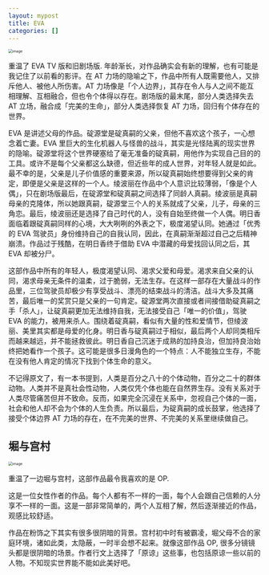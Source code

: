 ```yaml
---
layout: mypost
title: EVA
categories: []
---
```


<img src="../posts/2022-library/eva.webp" alt="image" style="zoom:50%;" />

重温了 EVA TV 版和旧剧场版. 年龄渐长，对作品确实会有新的理解，也有可能是我记住了以前看的影评。在 AT 力场的隐喻之下，作品中所有人既需要他人，又排斥他人、被他人所伤害。AT 力场像是「个人边界」，其存在令人与人之间不能互相理解、互相融合，但也令个体得以存在。剧场版的最末尾，部分人类选择失去 AT 立场，融合成「完美的生命」，部分人类选择恢复 AT 力场，回归有个体存在的世界。

EVA 是讲述父母的作品。碇源堂是碇真嗣的父亲，但他不喜欢这个孩子，一心想念着亡妻。EVA 里巨大的生化机器人与怪兽的战斗，其实是光怪陆离的现实世界的隐喻。碇源堂将这个世界硬塞给了毫无准备的碇真嗣，用他作为实现自己目的的工具。或许不是每个父亲都这么缺德，但近些年的成人世界，对年轻人就是如此。最不幸的是，父亲是儿子价值感的重要来源，所以碇真嗣始终想要得到父亲的肯定，即便是父亲是这样的一个人。绫波丽在作品中个人意识比较薄弱，「像是个人偶」，只在剧场版最后，在碇源堂和碇真嗣之间选择了同龄人真嗣。绫波丽是真嗣母亲的克隆体，所以她跟真嗣，碇源堂三个人的关系就成了父亲，儿子，母亲的三角恋。最后，绫波丽还是选择了自己时代的人，没有自始至终做一个人偶。明日香面临着跟碇真嗣同样的心境，大大咧咧的外表之下，极度渴望认同。她通过「优秀的 EVA 驾驶员」身份维持自己的自我认同，因此，在真嗣渐渐超过自己之后精神崩溃。作品过于残酷，在明日香终于借助 EVA 中潜藏的母爱找回认同之后，其 EVA 却被分尸。

这部作品中所有的年轻人，极度渴望认同、渴求父爱和母爱。渴求来自父亲的认同，渴求母亲无条件的温柔，过于脆弱，无法生存。在这样一部存在大量战斗的作品里，三位驾驶员却极少有享受战斗、漂亮的结束战斗的清洁。战斗大多及其痛苦，最后唯一的奖赏只是父亲的一句肯定。碇源堂两次直接或者间接借助碇真嗣之手「杀人」，让碇真嗣更加无法维持自我，无法接受自己「唯一的价值」，驾驶 EVA 的能力，被用来杀人。围绕着碇真嗣，看似有大量的性和爱情节，但绫波丽、美里其实都是母爱的化身。明日香与碇真嗣过于相似，最后两个人却同类相斥而越来越远，并不能拯救彼此。明日香自己沉迷于成熟的加持良治，但加持良治始终把她看作一个孩子。这可能是很多日漫角色的一个特点：人不能独立生存，不能在没有他人肯定的情况下找到个体生命的意义。

不记得原文了，有一本书提到，人类是百分之八十的个体动物，百分之二十的群体动物。人类并不是真社会性动物，人类仅凭个体也能在自然界生存。没有关系对于人类尽管痛苦但并不致命。反而，如果完全沉浸在关系中，忽视自己个体的一面，社会和他人却不会为个体的人生负责。所以最后，为碇真嗣的成长鼓掌，他选择了接受个体边界 AT 力场的存在，在不完美的世界、不完美的关系里继续做自己。

## 堀与宫村

<img src="../posts/2022-library/ku.jpg" alt="image" style="zoom:50%;" />

重温了一边堀与宫村，这部作品最令我喜欢的是 OP.

这是一位女性作者的作品。每个人都有不一样的一面，每个人会跟自己信赖的人分享不一样的一面。这是一部非常简单的，两个人互相了解，然后逐渐接近的作品，观感比较舒适。

作品在粉饰之下其实有很多很阴暗的背景。宫村初中时有被霸凌，堀父母不合的家庭环境，诸如此类，太隐蔽，一时半会想不起来。就像这部作品 OP, 很多分镜镜头都是很阴暗的场景。作者行文上选择了「原谅」这些事，也包括原谅一些以前的人物。不知现实世界能不能如此美好吧。

